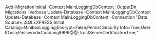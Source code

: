 ﻿﻿Add-Migration Initial -Context MainLoggingDbContext -OutputDir Migrations -Verbose
Update-Database -Context MainLoggingDbContext
Update-Database -Context MainLoggingDbContext -Connection "Data Source=.\\SQLEXPRESS;Initial Catalog=MiniboxLogging;Encrypt=False;Persist Security Info=True;User ID=sa;Password=Cucdang9999@@;TrustServerCertificate=True;"